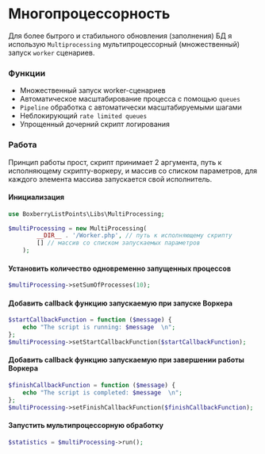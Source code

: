 # Многопроцессорность

Для более бытрого и стабильного обновления (заполнения) БД 
я использую ``Multiprocessing`` мультипроцессорный (множественный) запуск ``worker`` сценариев.

### Функции
* Множественный запуск worker-сценариев
* Автоматическое масштабирование процесса с помощью ``queues``
* ``Pipeline`` обработка с автоматически масштабируемыми шагами
* Неблокирующий ``rate limited queues``
* Упрощенный дочерний скрипт логирования

### Работа
Принцип работы прост, скрипт принимает 2 аргумента, путь к исполняющему скрипту-воркеру,
и массив со списком параметров, для каждого элемента массива запускается свой исполнитель.
#### Инициализация 
```php
use BoxberryListPoints\Libs\MultiProcessing;

$multiProcessing = new MultiProcessing(
        __DIR__ . '/Worker.php', // путь к исполняющему скрипту
        [] // массив со списком запускаемых параметров 
    );
```
#### Установить количество одновременно запущенных процессов
```php
$multiProcessing->setSumOfProcesses(10);
```
#### Добавить callback функцию запускаемую при запуске Воркера
```php
$startCallbackFunction = function ($message) {
    echo "The script is running: $message  \n";
};
$multiProcessing->setStartCallbackFunction($startCallbackFunction);
```
#### Добавить callback функцию запускаемую при завершении работы Воркера
```php
$finishCallbackFunction = function ($message) {
    echo "The script is completed: $message  \n";
};
$multiProcessing->setFinishCallbackFunction($finishCallbackFunction);
```
#### Запустить мультипроцессорную обработку 
```php
$statistics = $multiProcessing->run();
```